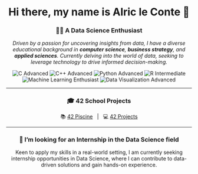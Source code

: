 <h1 align="center">Hi there, my name is Alric le Conte 👋</h1>
<h3 align="center">👨‍💻 A Data Science Enthusiast</h3>

<p align="center">
  <em>
    Driven by a passion for uncovering insights from data, I have a diverse educational background in <b>computer science</b>, <b>business strategy</b>, and <b>applied sciences</b>. Currently delving into the world of data, seeking to leverage technology to drive informed decision-making.
  </em>
</p>

<p align="center">
  <img src="https://img.shields.io/badge/C-Advanced-blue?logo=c&style=for-the-badge&logoColor=white" alt="C Advanced"/>
  <img src="https://img.shields.io/badge/C++-Advanced-green?logo=cplusplus&style=for-the-badge&logoColor=white" alt="C++ Advanced"/>
  <img src="https://img.shields.io/badge/Python-Advanced-yellow?logo=python&style=for-the-badge&logoColor=blue" alt="Python Advanced"/>
  <img src="https://img.shields.io/badge/R-Intermediate-blue?logo=R&style=for-the-badge&logoColor=white" alt="R Intermediate"/>
  <img src="https://img.shields.io/badge/Machine_Learning-Enthusiast-orange?style=for-the-badge&logoColor=white" alt="Machine Learning Enthusiast"/>
  <img src="https://img.shields.io/badge/Data_Visualization-Advanced-purple?style=for-the-badge&logoColor=white" alt="Data Visualization Advanced"/>
</p>

---

<h3 align="center">🎓 42 School Projects</h3>

<p align="center">
  📚 <a href="https://github.com/alpyt42/42_piscine">42 Piscine</a> &nbsp;&nbsp;|&nbsp;&nbsp; 💻 <a href="https://github.com/alpyt42/42_projects">42 Projects</a>
</p>


---

<h3 align="center">👀 I’m looking for an Internship in the Data Science field</h3>
<p align="center">
  Keen to apply my skills in a real-world setting, I am currently seeking internship opportunities in Data Science, where I can contribute to data-driven solutions and gain hands-on experience.
</p>

